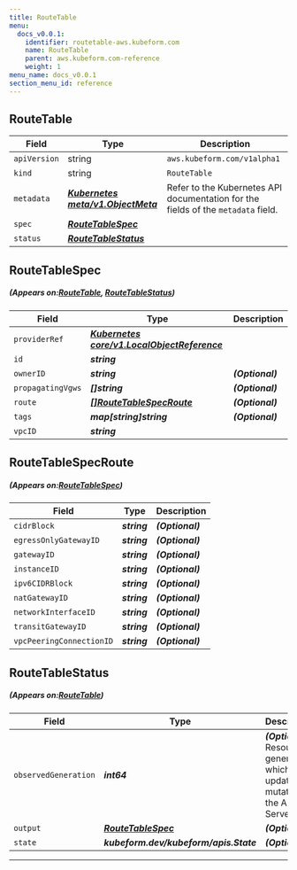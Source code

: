 ```yaml
---
title: RouteTable
menu:
  docs_v0.0.1:
    identifier: routetable-aws.kubeform.com
    name: RouteTable
    parent: aws.kubeform.com-reference
    weight: 1
menu_name: docs_v0.0.1
section_menu_id: reference
---
```


## RouteTable
| Field | Type | Description |
| ------ | ----- | ----------- |
| `apiVersion` | string | `aws.kubeform.com/v1alpha1` |
|    `kind` | string | `RouteTable` |
| `metadata` | ***[Kubernetes meta/v1.ObjectMeta](https://kubernetes.io/docs/reference/generated/kubernetes-api/v1.13/#objectmeta-v1-meta)***|Refer to the Kubernetes API documentation for the fields of the `metadata` field.|
| `spec` | ***[RouteTableSpec](#RouteTableSpec)***||
| `status` | ***[RouteTableStatus](#RouteTableStatus)***||
## RouteTableSpec
##### (Appears on:[RouteTable](#RouteTable), [RouteTableStatus](#RouteTableStatus))
| Field | Type | Description |
| ------ | ----- | ----------- |
| `providerRef` | ***[Kubernetes core/v1.LocalObjectReference](https://kubernetes.io/docs/reference/generated/kubernetes-api/v1.13/#localobjectreference-v1-core)***||
| `id` | ***string***||
| `ownerID` | ***string***| ***(Optional)*** |
| `propagatingVgws` | ***[]string***| ***(Optional)*** |
| `route` | ***[[]RouteTableSpecRoute](#RouteTableSpecRoute)***| ***(Optional)*** |
| `tags` | ***map[string]string***| ***(Optional)*** |
| `vpcID` | ***string***||
## RouteTableSpecRoute
##### (Appears on:[RouteTableSpec](#RouteTableSpec))
| Field | Type | Description |
| ------ | ----- | ----------- |
| `cidrBlock` | ***string***| ***(Optional)*** |
| `egressOnlyGatewayID` | ***string***| ***(Optional)*** |
| `gatewayID` | ***string***| ***(Optional)*** |
| `instanceID` | ***string***| ***(Optional)*** |
| `ipv6CIDRBlock` | ***string***| ***(Optional)*** |
| `natGatewayID` | ***string***| ***(Optional)*** |
| `networkInterfaceID` | ***string***| ***(Optional)*** |
| `transitGatewayID` | ***string***| ***(Optional)*** |
| `vpcPeeringConnectionID` | ***string***| ***(Optional)*** |
## RouteTableStatus
##### (Appears on:[RouteTable](#RouteTable))
| Field | Type | Description |
| ------ | ----- | ----------- |
| `observedGeneration` | ***int64***| ***(Optional)*** Resource generation, which is updated on mutation by the API Server.|
| `output` | ***[RouteTableSpec](#RouteTableSpec)***| ***(Optional)*** |
| `state` | ***kubeform.dev/kubeform/apis.State***| ***(Optional)*** |
---
